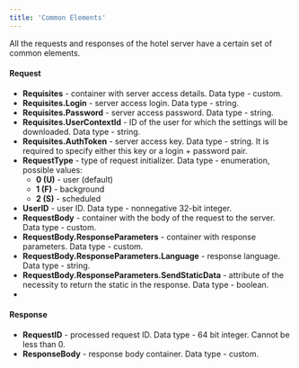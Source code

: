 ```yaml
---
title: 'Common Elements'
---
```


All the requests and responses of the hotel server have a certain set of common elements.

#### Request
-   **Requisites** - container with server access details. Data type - custom.
-   **Requisites.Login** - server access login. Data type - string.
-   **Requisites.Password** - server access password. Data type - string.
-   **Requisites.UserContextId** - ID of the user for which the settings will be downloaded. Data type - string. 
-   **Requisites.AuthToken** - server access key. Data type - string. It is required to specify either this key or a login + password pair.
-   **RequestType** - type of request initializer. Data type - enumeration, possible values:
    -   **0 (U)** - user (default)
    -   **1 (F)** - background
    -   **2 (S)** - scheduled
-   **UserID** - user ID. Data type - nonnegative 32-bit integer. 
-   **RequestBody** - container with the body of the request to the server. Data type - custom.
-   **RequestBody.ResponseParameters** - container with response parameters. Data type - custom.
-   **RequestBody.ResponseParameters.Language** - response language. Data type - string.
-   **RequestBody.ResponseParameters.SendStaticData** - attribute of the necessity to return the static in the response. Data type - boolean.
-   
#### Response

-   **RequestID** - processed request ID. Data type - 64 bit integer. Cannot be less than 0.
-   **ResponseBody** - response body container. Data type - custom.